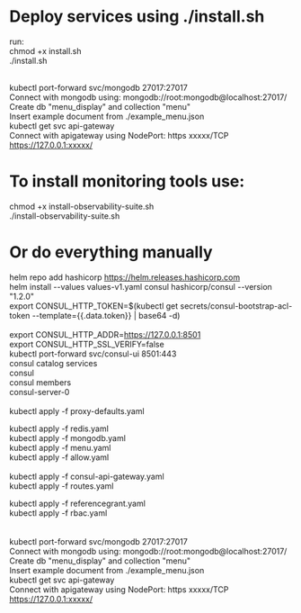 # Deploy services using ./install.sh 
run: <br> 
chmod +x install.sh <br>
./install.sh <br><br>

kubectl port-forward svc/mongodb 27017:27017<br>
Connect with mongodb using: mongodb://root:mongodb@localhost:27017/<br>
Create db "menu_display" and collection "menu"<br>
Insert example document from ./example_menu.json<br>
kubectl get svc api-gateway<br>
Connect with apigateway using NodePort: https  xxxxx/TCP<br>
https://127.0.0.1:xxxxx/<br>

# To install monitoring tools use: 
chmod +x install-observability-suite.sh<br>
./install-observability-suite.sh<br>


# Or do everything manually
helm repo add hashicorp https://helm.releases.hashicorp.com<br>
helm install --values values-v1.yaml consul hashicorp/consul --version "1.2.0"<br>
export CONSUL_HTTP_TOKEN=$(kubectl get secrets/consul-bootstrap-acl-token --template={{.data.token}} | base64 -d)<br>       
export CONSUL_HTTP_ADDR=https://127.0.0.1:8501<br>
export CONSUL_HTTP_SSL_VERIFY=false<br>
kubectl port-forward svc/consul-ui 8501:443<br>
consul catalog services<br>
consul<br>
consul members<br>
consul-server-0<br>
<br>
kubectl apply -f proxy-defaults.yaml<br>
<!-- kubectl apply -f nginx.yaml<br> -->
<!-- no need for nginx -->
kubectl apply -f redis.yaml<br>
kubectl apply -f mongodb.yaml<br>
kubectl apply -f menu.yaml<br>
kubectl apply -f allow.yaml<br>
<br>
kubectl apply -f consul-api-gateway.yaml<br>
kubectl apply -f routes.yaml<br>
<!-- kubectl apply -f intentions.yaml<br> -->
kubectl apply -f referencegrant.yaml<br> 
kubectl apply -f rbac.yaml<br>  
<br>
kubectl port-forward svc/mongodb 27017:27017<br>
Connect with mongodb using: mongodb://root:mongodb@localhost:27017/<br>
Create db "menu_display" and collection "menu"<br>
Insert example document from ./example_menu.json<br>
kubectl get svc api-gateway<br>
Connect with apigateway using NodePort: https  xxxxx/TCP<br>
https://127.0.0.1:xxxxx/<br>

